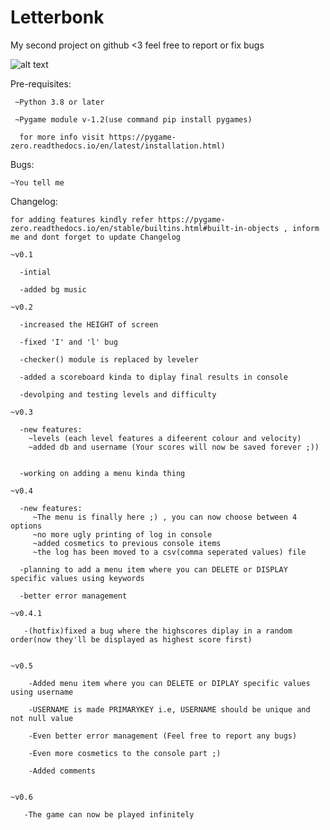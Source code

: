 # Letterbonk
My second project on github <3
feel free to report or fix bugs

![alt text](https://github.com/HrithikMJ/Letterbonk/tree/main/images/heart.png?raw=true)


Pre-requisites:

     ~Python 3.8 or later

     ~Pygame module v-1.2(use command pip install pygames)

      for more info visit https://pygame-zero.readthedocs.io/en/latest/installation.html)



Bugs:

    ~You tell me

Changelog:

    for adding features kindly refer https://pygame-zero.readthedocs.io/en/stable/builtins.html#built-in-objects , inform me and dont forget to update Changelog

    ~v0.1

      -intial   

      -added bg music

    ~v0.2

      -increased the HEIGHT of screen

      -fixed 'I' and 'l' bug

      -checker() module is replaced by leveler

      -added a scoreboard kinda to diplay final results in console

      -devolping and testing levels and difficulty

    ~v0.3

      -new features:
        ~levels (each level features a difeerent colour and velocity)
        ~added db and username (Your scores will now be saved forever ;))


      -working on adding a menu kinda thing  

    ~v0.4

      -new features:
         ~The menu is finally here ;) , you can now choose between 4 options
         ~no more ugly printing of log in console
         ~added cosmetics to previous console items
         ~the log has been moved to a csv(comma seperated values) file

      -planning to add a menu item where you can DELETE or DISPLAY specific values using keywords

      -better error management

    ~v0.4.1

       -(hotfix)fixed a bug where the highscores diplay in a random order(now they'll be displayed as highest score first)


    ~v0.5

        -Added menu item where you can DELETE or DIPLAY specific values using username

        -USERNAME is made PRIMARYKEY i.e, USERNAME should be unique and not null value

        -Even better error management (Feel free to report any bugs)

        -Even more cosmetics to the console part ;)

        -Added comments


    ~v0.6

       -The game can now be played infinitely   
